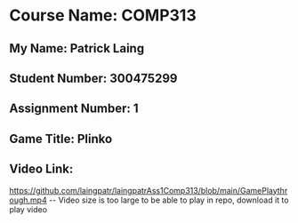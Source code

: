 # Course Name: COMP313

## My Name: Patrick Laing

## Student Number: 300475299

## Assignment Number: 1

## Game Title: Plinko

## Video Link:
https://github.com/laingpatr/laingpatrAss1Comp313/blob/main/GamePlaythrough.mp4
 -- Video size is too large to be able to play in repo, download it to play video